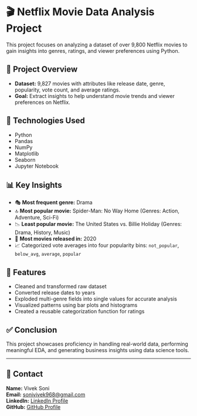 # 🎬 Netflix Movie Data Analysis Project

This project focuses on analyzing a dataset of over 9,800 Netflix movies to gain insights into genres, ratings, and viewer preferences using Python.

## 📌 Project Overview

- **Dataset:** 9,827 movies with attributes like release date, genre, popularity, vote count, and average ratings.
- **Goal:** Extract insights to help understand movie trends and viewer preferences on Netflix.

## 🧰 Technologies Used

- Python
- Pandas
- NumPy
- Matplotlib
- Seaborn
- Jupyter Notebook

## 📊 Key Insights

- 🎭 **Most frequent genre:** Drama
- 🔝 **Most popular movie:** Spider-Man: No Way Home (Genres: Action, Adventure, Sci-Fi)
- 📉 **Least popular movie:** The United States vs. Billie Holiday (Genres: Drama, History, Music)
- 📅 **Most movies released in:** 2020
- 📈 Categorized vote averages into four popularity bins: `not_popular`, `below_avg`, `average`, `popular`

## 📂 Features

- Cleaned and transformed raw dataset
- Converted release dates to years
- Exploded multi-genre fields into single values for accurate analysis
- Visualized patterns using bar plots and histograms
- Created a reusable categorization function for ratings


## ✅ Conclusion

This project showcases proficiency in handling real-world data, performing meaningful EDA, and generating business insights using data science tools.

---

## 📌 Contact

**Name:** Vivek Soni  
**Email:** sonivivek968@gmail.com  
**LinkedIn:** [LinkedIn Profile](https://www.linkedin.com/in/vivek-kumar-soni-5a48b0251/)  
**GitHub:** [GitHub Profile](https://github.com/Viveksoni22)

